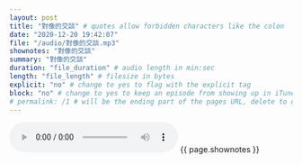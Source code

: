 ```yaml
---
layout: post
title: "對像的交談" # quotes allow forbidden characters like the colon
date: "2020-12-20 19:42:07"
file: "/audio/對像的交談.mp3"
shownotes: "對像的交談"
summary: "對像的交談"
duration: "file_duration" # audio length in min:sec
length: "file_length" # filesize in bytes
explicit: "no" # change to yes to flag with the explicit tag
block: "no" # change to yes to keep an episode from showing up in iTunes
# permalink: /1 # will be the ending part of the pages URL, delete to default to the title
---
```


<audio controls>
<source src="{{site.url}}{{site.baseurl}}{{ page.file }}" type="audio/x-mp3">
Your browser does not support the audio element.
</audio>
{{ page.shownotes }}
